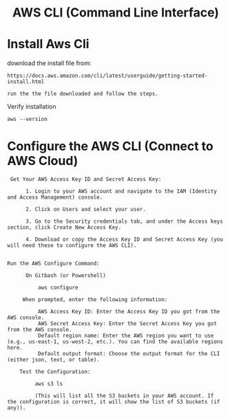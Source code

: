 <div align="center">

# **AWS CLI (Command Line Interface)**

</div>

# Install Aws Cli

download the install file from:

    https://docs.aws.amazon.com/cli/latest/userguide/getting-started-install.html

    run the the file downloaded and follow the steps.

Verify  installation

    aws --version

# Configure the AWS CLI (Connect to AWS Cloud)

     Get Your AWS Access Key ID and Secret Access Key:

          1. Login to your AWS account and navigate to the IAM (Identity and Access Management) console.
    
          2. Click on Users and select your user.

          3. Go to the Security credentials tab, and under the Access keys section, click Create New Access Key.

          4. Download or copy the Access Key ID and Secret Access Key (you will need these to configure the AWS CLI).
      
        
    Run the AWS Configure Command:

          On Gitbash (or Powershell)

              aws configure
        
         When prompted, enter the following information:

              AWS Access Key ID: Enter the Access Key ID you got from the AWS console.
              AWS Secret Access Key: Enter the Secret Access Key you got from the AWS console.
              Default region name: Enter the AWS region you want to use (e.g., us-east-1, us-west-2, etc.). You can find the available regions here.
              Default output format: Choose the output format for the CLI (either json, text, or table).

        Test the Configuration:

             aws s3 ls

             (This will list all the S3 buckets in your AWS account. If the configuration is correct, it will show the list of S3 buckets (if any)).



        
                  
